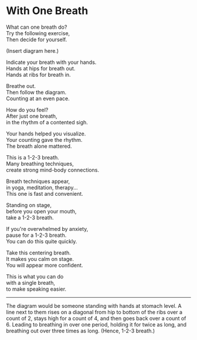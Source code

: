 # With One Breath

What can one breath do?  
Try the following exercise,  
Then decide for yourself.

(Insert diagram here.)

Indicate your breath with your hands.  
Hands at hips for breath out.  
Hands at ribs for breath in.

Breathe out.  
Then follow the diagram.  
Counting at an even pace.

How do you feel?  
After just one breath,  
in the rhythm of a contented sigh.

Your hands helped you visualize.  
Your counting gave the rhythm.  
The breath alone mattered.

This is a 1-2-3 breath.  
Many breathing techniques,  
create strong mind-body connections.

Breath techniques appear,  
in yoga, meditation, therapy...  
This one is fast and convenient.

Standing on stage,  
before you open your mouth,  
take a 1-2-3 breath.

If you're overwhelmed by anxiety,  
pause for a 1-2-3 breath.  
You can do this quite quickly.

Take this centering breath.  
It makes you calm on stage.  
You will appear more confident.

This is what you can do  
with a single breath,  
to make speaking easier.

-----

The diagram would be someone standing with hands at stomach level. A line
next to them rises on a diagonal from hip to bottom of the ribs over a
count of 2, stays high for a count of 4, and then goes back over a count of
6. Leading to breathing in over one period, holding it for twice as long,
and breathing out over three times as long. (Hence, 1-2-3 breath.)
